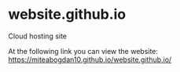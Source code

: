 # website.github.io
Cloud hosting site

At the following link you can view the website: https://miteabogdan10.github.io/website.github.io/
